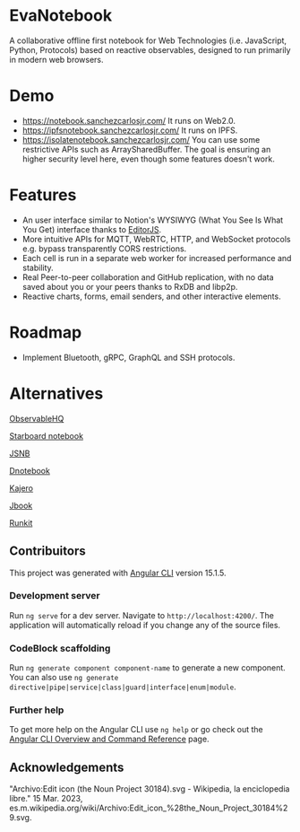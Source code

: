 # EvaNotebook
A collaborative offline first notebook for Web Technologies (i.e. JavaScript, Python, Protocols) based on reactive observables, designed to run primarily in modern web browsers.

# Demo
* https://notebook.sanchezcarlosjr.com/ It runs on Web2.0.
* https://ipfsnotebook.sanchezcarlosjr.com/ It runs on IPFS.
* https://isolatenotebook.sanchezcarlosjr.com/ You can use some restrictive APIs such as ArraySharedBuffer. The goal is ensuring an higher security level here, even though some features doesn't work.


# Features
* An user interface similar to Notion's WYSIWYG (What You See Is What You Get) interface thanks to [EditorJS](https://editorjs.io).
* More intuitive APIs for MQTT, WebRTC, HTTP, and WebSocket protocols e.g. bypass transparently CORS restrictions. 
* Each cell is run in a separate web worker for increased performance and stability.
* Real Peer-to-peer collaboration and GitHub replication, with no data saved about you or your peers thanks to RxDB and libp2p.
* Reactive charts, forms, email senders, and other interactive elements.

# Roadmap
* Implement Bluetooth, gRPC, GraphQL and SSH protocols.


# Alternatives
[ObservableHQ](https://observablehq.com/)

[Starboard notebook](https://github.com/gzuidhof/starboard-notebook)

[JSNB](https://github.com/gopi-suvanam/jsnb)

[Dnotebook](https://dnotebook.jsdata.org/getting-started)

[Kajero](https://github.com/JoelOtter/kajero)

[Jbook](https://jbook.qiushiyan.dev/)

[Runkit](https://runkit.com/)


## Contribuitors
This project was generated with [Angular CLI](https://github.com/angular/angular-cli) version 15.1.5.

### Development server

Run `ng serve` for a dev server. Navigate to `http://localhost:4200/`. The application will automatically reload if you change any of the source files.

### CodeBlock scaffolding

Run `ng generate component component-name` to generate a new component. You can also use `ng generate directive|pipe|service|class|guard|interface|enum|module`.

### Further help

To get more help on the Angular CLI use `ng help` or go check out the [Angular CLI Overview and Command Reference](https://angular.io/cli) page.

## Acknowledgements
"Archivo:Edit icon (the Noun Project 30184).svg - Wikipedia, la enciclopedia libre." 15 Mar. 2023, es.m.wikipedia.org/wiki/Archivo:Edit_icon_%28the_Noun_Project_30184%29.svg.
